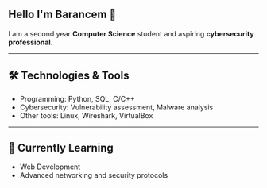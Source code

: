 ## Hello I'm Barancem 👋

I am a second year **Computer Science** student and aspiring **cybersecurity professional**.

---

## 🛠️ Technologies & Tools
- Programming: Python, SQL, C/C++
- Cybersecurity: Vulnerability assessment, Malware analysis
- Other tools: Linux, Wireshark, VirtualBox

---

## 🌱 Currently Learning
- Web Development
- Advanced networking and security protocols
